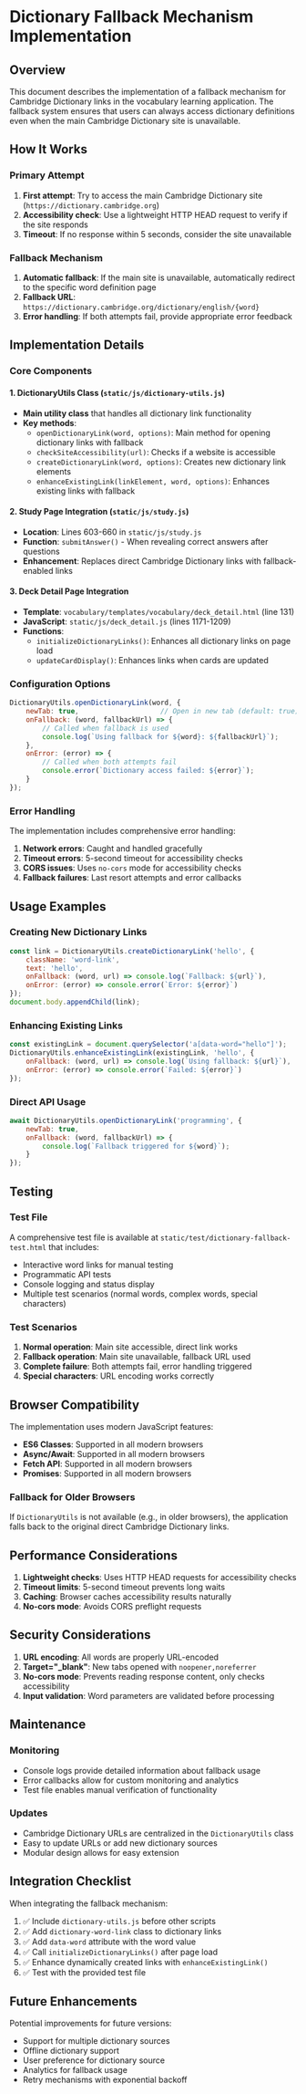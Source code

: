 # Dictionary Fallback Mechanism Implementation

## Overview

This document describes the implementation of a fallback mechanism for Cambridge Dictionary links in the vocabulary learning application. The fallback system ensures that users can always access dictionary definitions even when the main Cambridge Dictionary site is unavailable.

## How It Works

### Primary Attempt
1. **First attempt**: Try to access the main Cambridge Dictionary site (`https://dictionary.cambridge.org`)
2. **Accessibility check**: Use a lightweight HTTP HEAD request to verify if the site responds
3. **Timeout**: If no response within 5 seconds, consider the site unavailable

### Fallback Mechanism
1. **Automatic fallback**: If the main site is unavailable, automatically redirect to the specific word definition page
2. **Fallback URL**: `https://dictionary.cambridge.org/dictionary/english/{word}`
3. **Error handling**: If both attempts fail, provide appropriate error feedback

## Implementation Details

### Core Components

#### 1. DictionaryUtils Class (`static/js/dictionary-utils.js`)
- **Main utility class** that handles all dictionary link functionality
- **Key methods**:
  - `openDictionaryLink(word, options)`: Main method for opening dictionary links with fallback
  - `checkSiteAccessibility(url)`: Checks if a website is accessible
  - `createDictionaryLink(word, options)`: Creates new dictionary link elements
  - `enhanceExistingLink(linkElement, word, options)`: Enhances existing links with fallback

#### 2. Study Page Integration (`static/js/study.js`)
- **Location**: Lines 603-660 in `static/js/study.js`
- **Function**: `submitAnswer()` - When revealing correct answers after questions
- **Enhancement**: Replaces direct Cambridge Dictionary links with fallback-enabled links

#### 3. Deck Detail Page Integration
- **Template**: `vocabulary/templates/vocabulary/deck_detail.html` (line 131)
- **JavaScript**: `static/js/deck_detail.js` (lines 1171-1209)
- **Functions**:
  - `initializeDictionaryLinks()`: Enhances all dictionary links on page load
  - `updateCardDisplay()`: Enhances links when cards are updated

### Configuration Options

```javascript
DictionaryUtils.openDictionaryLink(word, {
    newTab: true,                    // Open in new tab (default: true)
    onFallback: (word, fallbackUrl) => {
        // Called when fallback is used
        console.log(`Using fallback for ${word}: ${fallbackUrl}`);
    },
    onError: (error) => {
        // Called when both attempts fail
        console.error(`Dictionary access failed: ${error}`);
    }
});
```

### Error Handling

The implementation includes comprehensive error handling:

1. **Network errors**: Caught and handled gracefully
2. **Timeout errors**: 5-second timeout for accessibility checks
3. **CORS issues**: Uses `no-cors` mode for accessibility checks
4. **Fallback failures**: Last resort attempts and error callbacks

## Usage Examples

### Creating New Dictionary Links
```javascript
const link = DictionaryUtils.createDictionaryLink('hello', {
    className: 'word-link',
    text: 'hello',
    onFallback: (word, url) => console.log(`Fallback: ${url}`),
    onError: (error) => console.error(`Error: ${error}`)
});
document.body.appendChild(link);
```

### Enhancing Existing Links
```javascript
const existingLink = document.querySelector('a[data-word="hello"]');
DictionaryUtils.enhanceExistingLink(existingLink, 'hello', {
    onFallback: (word, url) => console.log(`Using fallback: ${url}`),
    onError: (error) => console.error(`Failed: ${error}`)
});
```

### Direct API Usage
```javascript
await DictionaryUtils.openDictionaryLink('programming', {
    newTab: true,
    onFallback: (word, fallbackUrl) => {
        console.log(`Fallback triggered for ${word}`);
    }
});
```

## Testing

### Test File
A comprehensive test file is available at `static/test/dictionary-fallback-test.html` that includes:
- Interactive word links for manual testing
- Programmatic API tests
- Console logging and status display
- Multiple test scenarios (normal words, complex words, special characters)

### Test Scenarios
1. **Normal operation**: Main site accessible, direct link works
2. **Fallback operation**: Main site unavailable, fallback URL used
3. **Complete failure**: Both attempts fail, error handling triggered
4. **Special characters**: URL encoding works correctly

## Browser Compatibility

The implementation uses modern JavaScript features:
- **ES6 Classes**: Supported in all modern browsers
- **Async/Await**: Supported in all modern browsers
- **Fetch API**: Supported in all modern browsers
- **Promises**: Supported in all modern browsers

### Fallback for Older Browsers
If `DictionaryUtils` is not available (e.g., in older browsers), the application falls back to the original direct Cambridge Dictionary links.

## Performance Considerations

1. **Lightweight checks**: Uses HTTP HEAD requests for accessibility checks
2. **Timeout limits**: 5-second timeout prevents long waits
3. **Caching**: Browser caches accessibility results naturally
4. **No-cors mode**: Avoids CORS preflight requests

## Security Considerations

1. **URL encoding**: All words are properly URL-encoded
2. **Target="_blank"**: New tabs opened with `noopener,noreferrer`
3. **No-cors mode**: Prevents reading response content, only checks accessibility
4. **Input validation**: Word parameters are validated before processing

## Maintenance

### Monitoring
- Console logs provide detailed information about fallback usage
- Error callbacks allow for custom monitoring and analytics
- Test file enables manual verification of functionality

### Updates
- Cambridge Dictionary URLs are centralized in the `DictionaryUtils` class
- Easy to update URLs or add new dictionary sources
- Modular design allows for easy extension

## Integration Checklist

When integrating the fallback mechanism:

1. ✅ Include `dictionary-utils.js` before other scripts
2. ✅ Add `dictionary-word-link` class to dictionary links
3. ✅ Add `data-word` attribute with the word value
4. ✅ Call `initializeDictionaryLinks()` after page load
5. ✅ Enhance dynamically created links with `enhanceExistingLink()`
6. ✅ Test with the provided test file

## Future Enhancements

Potential improvements for future versions:
- Support for multiple dictionary sources
- Offline dictionary support
- User preference for dictionary source
- Analytics for fallback usage
- Retry mechanisms with exponential backoff
